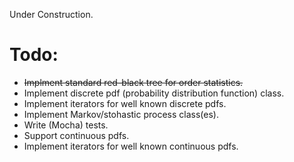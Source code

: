 Under Construction.

# Todo:

- ~~Implment standard red-black tree for order statistics.~~
- Implement discrete pdf (probability distribution function) class.
- Implement iterators for well known discrete pdfs.
- Implement Markov/stohastic process class(es).
- Write (Mocha) tests.
- Support continuous pdfs.
- Implement iterators for well known continuous pdfs.
